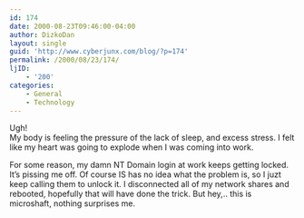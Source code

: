 ```yaml
---
id: 174
date: 2000-08-23T09:46:00-04:00
author: DizkoDan
layout: single
guid: 'http://www.cyberjunx.com/blog/?p=174'
permalink: /2000/08/23/174/
ljID:
    - '200'
categories:
    - General
    - Technology
---
```


Ugh!  
My body is feeling the pressure of the lack of sleep, and excess stress. I felt like my heart was going to explode when I was coming into work.

For some reason, my damn NT Domain login at work keeps getting locked. It’s pissing me off. Of course IS has no idea what the problem is, so I juzt keep calling them to unlock it. I disconnected all of my network shares and rebooted, hopefully that will have done the trick. But hey,.. this is microshaft, nothing surprises me.